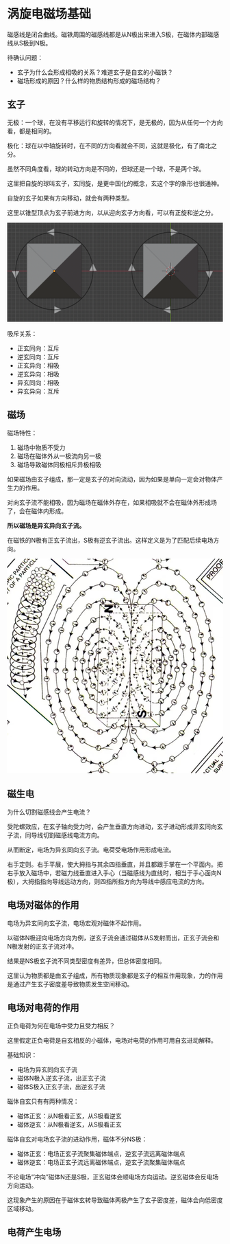 
# 涡旋电磁场基础

磁感线是闭合曲线。磁铁周围的磁感线都是从N极出来进入S极，在磁体内部磁感线从S极到N极。

待确认问题：

- 玄子为什么会形成相吸的关系？难道玄子是自玄的小磁铁？
- 磁场形成的原因？什么样的物质结构形成的磁场结构？

## 玄子

无极：一个球，在没有平移运行和旋转的情况下，是无极的，因为从任何一个方向看，都是相同的。

极化：球在以中轴旋转时，在不同的方向看就会不同，这就是极化，有了南北之分。

虽然不同角度看，球的转动方向是不同的，但球还是一个球，不是两个球。

这里把自旋的球叫玄子，玄同旋，是更中国化的概念，玄这个字的象形也很通神。

自旋的玄子如果有方向移动，就会有两种类型。

这里以锥型顶点为玄子前进方向，以从迎向玄子方向看，可以有正旋和逆之分。

![](assets/xuan-3.png)

吸斥关系：

- 正玄同向：互斥
- 逆玄同向：互斥
- 正玄异向：相吸
- 逆玄异向：相吸
- 异玄同向：相吸
- 异玄异向：互斥

## 磁场

磁场特性：
1. 磁场中物质不受力
2. 磁场在磁体外从一极流向另一极
3. 磁场导致磁体同极相斥异极相吸

如果磁场由玄子组成，那一定是玄子的对向流动，因为如果是单向一定会对物体产生力的作用。

对向玄子流不能相吸，因为磁场在磁体外存在，如果相吸就不会在磁体外形成场了，会在磁体内形成。

**所以磁场是异玄异向玄子流。**

在磁铁的N极有正玄子流出，S极有逆玄子流出。这样定义是为了匹配后续电场方向。

![](assets/xuan-mf01.jpeg)

## 磁生电

为什么切割磁感线会产生电流？

受陀螺效应，在玄子轴向受力时，会产生垂直方向进动，玄子进动形成异玄同向玄子流，同导线切割磁感线电流方向。

从而断定，电场为异玄同向玄子流。电荷受电场作用形成电流。

右手定则。右手平展，使大拇指与其余四指垂直，并且都跟手掌在一个平面内。把右手放入磁场中，若磁力线垂直进入手心（当磁感线为直线时，相当于手心面向N极），大拇指指向导线运动方向，则四指所指方向为导线中感应电流的方向。

## 电场对磁体的作用

电场为异玄同向玄子流，电场宏观对磁体不起作用。

以磁体N极迎向电场方向为例，逆玄子流会通过磁体从S发射而出，正玄子流会和N极发射的正玄子流对冲。

结果是NS极玄子流不同类型密度有差异，但总体密度相同。

这里认为物质都是由玄子组成，所有物质现象都是玄子的相互作用现象，力的作用是通过产生玄子密度差导致物质发生空间移动。

## 电场对电荷的作用

正负电荷为何在电场中受力且受力相反？

这里假定正负电荷是自玄相反的小磁体，电场对电荷的作用可用自玄进动解释。

基础知识：
- 电场为异玄同向玄子流
- 磁体N极入逆玄子流，出正玄子流
- 磁体S极入正玄子流，出逆玄子流

磁体自玄只有有两种情况：
- 磁体正玄：从N极看正玄，从S极看逆玄
- 磁体逆玄：从N极看逆玄，从S极看正玄

磁体自玄对电场玄子流的进动作用，磁体不分NS极：
- 磁体正玄：电场正玄子流聚集磁体端点，逆玄子流远离磁体端点
- 磁体逆玄：电场正玄子流远离磁体端点，逆玄子流聚集磁体端点

不论电场“冲向”磁体N还是S极，正玄磁体会顺电场方向运动。逆玄磁体会反电场方向运动。

这现象产生的原因在于磁体玄转导致磁体两极产生了玄子密度差，磁体会向低密度区域移动。

## 电荷产生电场


